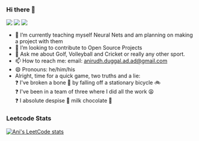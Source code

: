 ### Hi there 👋

[![](https://img.shields.io/badge/📄resume-gray?&style=for-the-badge)](chrome-extension://efaidnbmnnnibpcajpcglclefindmkaj/https://aniswagmc.github.io/assets/01-Anirudh_Duggal_SWE.pdf)
[![](https://img.shields.io/badge/linkedin-%230077B5.svg?&style=for-the-badge&logo=linkedin&logoColor=white)](https://www.linkedin.com/in/anirudhduggal/)
[![](https://img.shields.io/badge/Gmail-D14836?style=for-the-badge&logo=gmail&logoColor=white)](mailto:anirudh.duggal.ad.ad@gmail.com)

- 🔭 I’m currently teaching myself Neural Nets and am planning on making a project with them
- 👯 I’m looking to contribute to Open Source Projects
- 💬 Ask me about Golf, Volleyball and Cricket or really any other sport. 
- 📫 How to reach me: email: anirudh.duggal.ad.ad@gmail.com
- 😄 Pronouns: he/him/his
- Alright, time for a quick game, two truths and a lie:  
 ❓ I've broken a bone 🦴 by falling off a stationary bicycle 🚲  
 ❓ I've been in a team of three where I did all the work 😫  
 ❓ I absolute despise 🤮 milk chocolate 🍫

### Leetcode Stats

 [![Ani's LeetCode stats](https://leetcode-stats-six.vercel.app/?username=AniswagMC&theme=dark)](https://github.com/KnlnKS/leetcode-stats)

